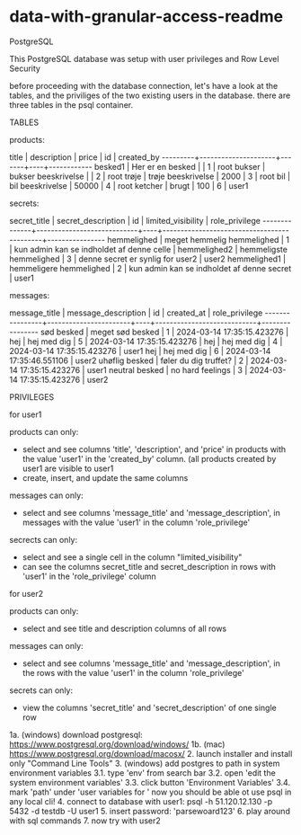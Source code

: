 ﻿# data-with-granular-access-readme

PostgreSQL

This PostgreSQL database was setup with user privileges and Row Level Security

before proceeding with the database connection, let's have a look at the tables, and the priviliges of the two existing users in the database.
there are three tables in the psql container.

TABLES

products:

  title  |     description     | price | id | created_by
---------+---------------------+-------+----+------------
 besked1 | Her er en besked    |       |  1 | root
 bukser  | bukser beeskrivelse |       |  2 | root
 trøje   | trøje beeskrivelse  |  2000 |  3 | root
 bil     | bil beeskrivelse    | 50000 |  4 | root
 ketcher | brugt               |   100 |  6 | user1

secrets:

 secret_title |     secret_description     | id |             limited_visibility             | role_privilege
--------------+----------------------------+----+--------------------------------------------+----------------
 hemmelighed  | meget hemmelig hemmelighed |  1 | kun admin kan se indholdet af denne celle  |
 hemmelighed2 | hemmeligste hemmelighed    |  3 | denne secret er synlig for user2           | user2
 hemmelighed1 | hemmeligere hemmelighed    |  2 | kun admin kan se indholdet af denne secret | user1

messages:

 message_title  |  message_description  | id |         created_at         | role_privilege
----------------+-----------------------+----+----------------------------+----------------
 sød besked     | meget sød besked      |  1 | 2024-03-14 17:35:15.423276 |
 hej            | hej med dig           |  5 | 2024-03-14 17:35:15.423276 |
 hej            | hej med dig           |  4 | 2024-03-14 17:35:15.423276 | user1
 hej            | hej med dig           |  6 | 2024-03-14 17:35:46.551106 | user2
 uhøflig besked | føler du dig truffet? |  2 | 2024-03-14 17:35:15.423276 | user1
 neutral besked | no hard feelings      |  3 | 2024-03-14 17:35:15.423276 | user2

PRIVILEGES

for user1

  products
  can only:
  - select and see columns 'title', 'description', and 'price' in products with the value 'user1' in the 'created_by' column. (all products created by user1 are visible to 
    user1
  - create, insert, and update the same columns

  messages
  can only:
  - select and see columns 'message_title' and 'message_description', in messages with the value 'user1' in the column 'role_privilege'

  secrects
  can only:
  - select and see a single cell in the  column "limited_visibility"
  - can see the columns secret_title and secret_description in rows with 'user1' in the 'role_privilege' column

for user2

  products
  can only: 
  - select and see title and description columns of all rows

  messages
  can only:
  - select and see columns 'message_title' and 'message_description', in the rows with the value 'user1' in the column 'role_privilege'

  secrets
  can only:
  - view the columns 'secret_title' and 'secret_description' of one single row

1a. (windows) download postgresql: https://www.postgresql.org/download/windows/
1b. (mac) https://www.postgresql.org/download/macosx/
2. launch installer and install only "Command Line Tools"
3. (windows) add postgres to path in system environment variables
  3.1. type 'env' from search bar
  3.2. open 'edit the system environment variables'
  3.3. click button 'Environment Variables'
  3.4. mark 'path' under 'user variables for <your username>'
  now you should be able ot use psql in any local cli!
4. connect to database with user1: psql -h 51.120.12.130 -p 5432 -d testdb -U user1
5. insert password: 'parsewoard123'
6. play around with sql commands
7. now try with user2
